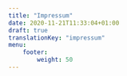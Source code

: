 ```yaml
---
title: "Impressum"
date: 2020-11-21T11:33:04+01:00
draft: true
translationKey: "impressum"
menu: 
    footer:
        weight: 50
---
```

